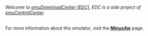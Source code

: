 ###### Welcome to [emuDownloadCenter (EDC)](https://github.com/PhoenixInteractiveNL/emuDownloadCenter/wiki/), EDC is a side project of [emuControlCenter](https://github.com/PhoenixInteractiveNL/emuControlCenter/wiki/)

For more information about this emulator, visit the [**Minus4w**](https://github.com/PhoenixInteractiveNL/emuDownloadCenter/wiki/Emulator-minus4#menu) page.
